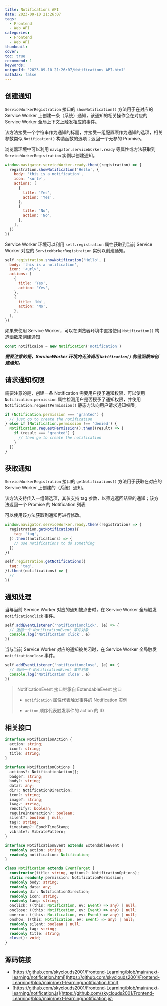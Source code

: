 ```yaml
---
title: Notifications API
date: 2023-09-10 21:26:07
tags:
  - Frontend
  - Web API
categories:
  - Frontend
  - Web API
thumbnail:
cover:
toc: true
recommend: 1
keywords:
uniqueId: '2023-09-10 21:26:07/Notifications API.html'
mathJax: false
---
```


## 创建通知

`ServiceWorkerRegistration` 接口的 `showNotification()` 方法用于在对应的 Service Worker 上创建一条（系统）通知，该通知的相关操作会在对应的 Service Worker 全局上下文上触发相应的事件。

该方法接受一个字符串作为通知的标题，并接受一组配置项作为通知的选项，相关参数类似 `Notification()` 构造函数的选项；返回一个无参的 Promise。

浏览器环境中可以利用 `navigator.serviceWorker.ready` 等属性或方法获取到 `ServiceWorkerRegistration` 实例以创建通知。

```js
window.navigator.serviceWorker.ready.then((registration) => {
  registration.showNotification('Hello', {
    body: 'this is a notification',
    icon: '<url>',
    actions: [
      {
        title: 'Yes',
        action: 'Yes',
      },
      {
        title: 'No',
        action: 'No',
      },
    ],
  })
})
```

Service Worker 环境可以利用 `self.registration` 属性获取到当前 Service Worker 对应的 `ServiceWorkerRegistration` 实例以创建通知。

```js
self.registration.showNotification('Hello', {
  body: 'this is a notification',
  icon: '<url>',
  actions: [
    {
      title: 'Yes',
      action: 'Yes',
    },
    {
      title: 'No',
      action: 'No',
    },
  ],
})
```

如果未使用 Service Worker，可以在浏览器环境中直接使用 `Notification()` 构造函数来创建通知

```js
const notificaion = new Notification('notification')
```

***需要注意的是，ServiceWorker 环境内无法调用 `Notification()` 构造函数来创建通知。***

## 请求通知权限

需要注意的是，创建一条 Notification 需要用户授予通知权限，可以使用 `Notification.permission` 属性检测用户是否授予了通知权限，并使用 `Notification.requestPermission()` 静态方法向用户请求通知权限。

```js
if (Notification.permission === 'granted') {
  // just go to create the notification
} else if (Notification.permission !== 'denied') {
  Notification.requestPermission().then((result) => {
    if (result === 'granted') {
      // then go to create the notification
    }
  })
}
```

## 获取通知

`ServiceWorkerRegistration` 接口的 `getNotifications()` 方法用于获取在对应的 Service Worker 上创建的（系统）通知。

该方法支持传入一组筛选项，其仅支持 tag 参数，以筛选返回结果的通知；该方法返回一个 Promise 的 Notification 列表

可以使用该方法获取到通知再进行修改。

```js
window.navigator.serviceWorker.ready.then((registration) => {
  registration.getNotifications({
    tag: 'tag',
  }).then((notifications) => {
    // use notifications to do something
  })
})
```

```js
self.registration.getNotifications({
  tag: 'tag',
}).then((notifications) => {
  //
})
```

## 通知处理

当与当前 Service Worker 对应的通知被点击时，在 Service Worker 全局触发 `notificationclick` 事件。

```js
self.addEventListener('notificationclick', (e) => {
  // 返回一个 NotificationEvent 事件对象
  console.log('Notification click', e)
})
```

当与当前 Service Worker 对应的通知被关闭时，在 Service Worker 全局触发 `notificationclose` 事件。

```js
self.addEventListener('notificationclose', (e) => {
  // 返回一个 NotificationEvent 事件对象
  console.log('Notification close', e)
})
```

> NotificationEvent 接口继承自 ExtendableEvent 接口
>
> * `notification` 属性代表触发事件的 Notification 实例
>
> * `action` 顺序代表触发事件的 action 的 ID

## 相关接口

```ts
interface NotificationAction {
  action: string;
  icon?: string;
  title: string;
}

interface NotificationOptions {
  actions?: NotificationAction[];
  badge?: string;
  body?: string;
  data?: any;
  dir?: NotificationDirection;
  icon?: string;
  image?: string;
  lang?: string;
  renotify?: boolean;
  requireInteraction?: boolean;
  silent?: boolean | null;
  tag?: string;
  timestamp?: EpochTimeStamp;
  vibrate?: VibratePattern;
}

interface NotificationEvent extends ExtendableEvent {
  readonly action: string;
  readonly notification: Notification;
}

class Notification extends EventTarget {
  constructor(title: string, options?: NotificationOptions);
  static readonly permission: NotificationPermission;
  readonly body: string;
  readonly data: any;
  readonly dir: NotificationDirection;
  readonly icon: string;
  readonly lang: string;
  onclick: ((this: Notification, ev: Event) => any) | null;
  onclose: ((this: Notification, ev: Event) => any) | null;
  onerror: ((this: Notification, ev: Event) => any) | null;
  onshow: ((this: Notification, ev: Event) => any) | null;
  readonly silent: boolean | null;
  readonly tag: string;
  readonly title: string;
  close(): void;
}
```

## 源码链接

* [https://github.com/skyclouds2001/Frontend-Learning/blob/main/next-learning/notification.html](https://github.com/skyclouds2001/Frontend-Learning/blob/main/next-learning/notification.html)
* [https://github.com/skyclouds2001/Frontend-Learning/blob/main/next-learning/notification.js](https://github.com/skyclouds2001/Frontend-Learning/blob/main/next-learning/notification.js)
